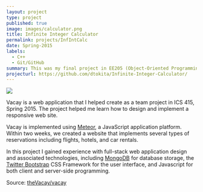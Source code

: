 ```yaml
---
layout: project
type: project
published: true
image: images/calculator.png
title: Infinite Integer Calculator
permalink: projects/InfIntCalc
date: Spring-2015
labels:
  - C++
  - Git/GitHub
summary: This was my final project in EE205 (Object-Oriented Programming). It is a calculator designed to take any sized integer input and perform various operations and display the results in a naive GUI.
projecturl: https://github.com/dtokita/Infinite-Integer-Calculator/
---
```


<img class="ui medium right floated rounded image" src="../images/vacay-home-page.png">

Vacay is a web application that I helped create as a team project in ICS 415, Spring 2015. The project helped me learn how to design and implement a responsive web site.

Vacay is implemented using [Meteor](http://meteor.com), a JavaScript application platform. Within two weeks, we created a website that implements several types of reservations including flights, hotels, and car rentals.

In this project I gained experience with full-stack web application design and associated technologies, including [MongoDB](http://mongodb.com) for database storage, the [Twitter Bootstrap](http://getbootstrap.com/) CSS Framework for the user interface, and Javascript for both client and server-side programming. 
 
Source: <a href="https://github.com/theVacay/vacay"><i class="large github icon"></i>theVacay/vacay</a>
